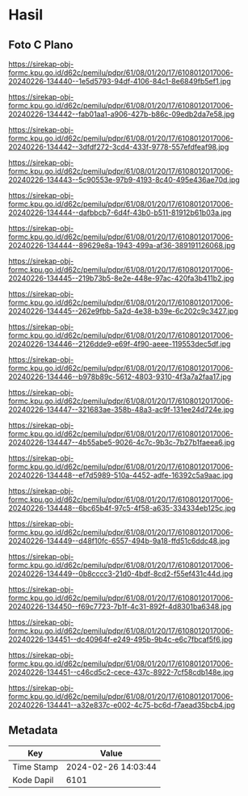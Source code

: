 # Hasil

## Foto C Plano

https://sirekap-obj-formc.kpu.go.id/d62c/pemilu/pdpr/61/08/01/20/17/6108012017006-20240226-134440--1e5d5793-94df-4106-84c1-8e6849fb5ef1.jpg

https://sirekap-obj-formc.kpu.go.id/d62c/pemilu/pdpr/61/08/01/20/17/6108012017006-20240226-134442--fab01aa1-a906-427b-b86c-09edb2da7e58.jpg

https://sirekap-obj-formc.kpu.go.id/d62c/pemilu/pdpr/61/08/01/20/17/6108012017006-20240226-134442--3dfdf272-3cd4-433f-9778-557efdfeaf98.jpg

https://sirekap-obj-formc.kpu.go.id/d62c/pemilu/pdpr/61/08/01/20/17/6108012017006-20240226-134443--5c90553e-97b9-4193-8c40-495e436ae70d.jpg

https://sirekap-obj-formc.kpu.go.id/d62c/pemilu/pdpr/61/08/01/20/17/6108012017006-20240226-134444--dafbbcb7-6d4f-43b0-b511-81912b61b03a.jpg

https://sirekap-obj-formc.kpu.go.id/d62c/pemilu/pdpr/61/08/01/20/17/6108012017006-20240226-134444--89629e8a-1943-499a-af36-389191126068.jpg

https://sirekap-obj-formc.kpu.go.id/d62c/pemilu/pdpr/61/08/01/20/17/6108012017006-20240226-134445--219b73b5-8e2e-448e-97ac-420fa3b411b2.jpg

https://sirekap-obj-formc.kpu.go.id/d62c/pemilu/pdpr/61/08/01/20/17/6108012017006-20240226-134445--262e9fbb-5a2d-4e38-b39e-6c202c9c3427.jpg

https://sirekap-obj-formc.kpu.go.id/d62c/pemilu/pdpr/61/08/01/20/17/6108012017006-20240226-134446--2126dde9-e69f-4f90-aeee-119553dec5df.jpg

https://sirekap-obj-formc.kpu.go.id/d62c/pemilu/pdpr/61/08/01/20/17/6108012017006-20240226-134446--b978b89c-5612-4803-9310-4f3a7a2faa17.jpg

https://sirekap-obj-formc.kpu.go.id/d62c/pemilu/pdpr/61/08/01/20/17/6108012017006-20240226-134447--321683ae-358b-48a3-ac9f-131ee24d724e.jpg

https://sirekap-obj-formc.kpu.go.id/d62c/pemilu/pdpr/61/08/01/20/17/6108012017006-20240226-134447--4b55abe5-9026-4c7c-9b3c-7b27b1faeea6.jpg

https://sirekap-obj-formc.kpu.go.id/d62c/pemilu/pdpr/61/08/01/20/17/6108012017006-20240226-134448--ef7d5989-510a-4452-adfe-16392c5a9aac.jpg

https://sirekap-obj-formc.kpu.go.id/d62c/pemilu/pdpr/61/08/01/20/17/6108012017006-20240226-134448--6bc65b4f-97c5-4f58-a635-334334eb125c.jpg

https://sirekap-obj-formc.kpu.go.id/d62c/pemilu/pdpr/61/08/01/20/17/6108012017006-20240226-134449--d48f10fc-6557-494b-9a18-ffd51c6ddc48.jpg

https://sirekap-obj-formc.kpu.go.id/d62c/pemilu/pdpr/61/08/01/20/17/6108012017006-20240226-134449--0b8cccc3-21d0-4bdf-8cd2-f55ef431c44d.jpg

https://sirekap-obj-formc.kpu.go.id/d62c/pemilu/pdpr/61/08/01/20/17/6108012017006-20240226-134450--f69c7723-7b1f-4c31-892f-4d8301ba6348.jpg

https://sirekap-obj-formc.kpu.go.id/d62c/pemilu/pdpr/61/08/01/20/17/6108012017006-20240226-134451--dc40964f-e249-495b-9b4c-e6c7fbcaf5f6.jpg

https://sirekap-obj-formc.kpu.go.id/d62c/pemilu/pdpr/61/08/01/20/17/6108012017006-20240226-134451--c46cd5c2-cece-437c-8922-7cf58cdb148e.jpg

https://sirekap-obj-formc.kpu.go.id/d62c/pemilu/pdpr/61/08/01/20/17/6108012017006-20240226-134441--a32e837c-e002-4c75-bc6d-f7aead35bcb4.jpg


## Metadata

| Key        | Value               |
| ---------- | ------------------- |
| Time Stamp | 2024-02-26 14:03:44 |
| Kode Dapil | 6101                |



